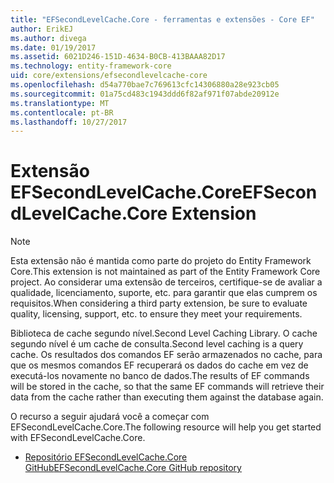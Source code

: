 ```yaml
---
title: "EFSecondLevelCache.Core - ferramentas e extensões - Core EF"
author: ErikEJ
ms.author: divega
ms.date: 01/19/2017
ms.assetid: 6021D246-151D-4634-B0CB-413BAAA82D17
ms.technology: entity-framework-core
uid: core/extensions/efsecondlevelcache-core
ms.openlocfilehash: d54a770bae7c769613cfc14306880a28e923cb05
ms.sourcegitcommit: 01a75cd483c1943ddd6f82af971f07abde20912e
ms.translationtype: MT
ms.contentlocale: pt-BR
ms.lasthandoff: 10/27/2017
---
```

# <a name="efsecondlevelcachecore-extension"></a><span data-ttu-id="9d3fe-102">Extensão EFSecondLevelCache.Core</span><span class="sxs-lookup"><span data-stu-id="9d3fe-102">EFSecondLevelCache.Core Extension</span></span>

> [!NOTE]  
> <span data-ttu-id="9d3fe-103">Esta extensão não é mantida como parte do projeto do Entity Framework Core.</span><span class="sxs-lookup"><span data-stu-id="9d3fe-103">This extension is not maintained as part of the Entity Framework Core project.</span></span> <span data-ttu-id="9d3fe-104">Ao considerar uma extensão de terceiros, certifique-se de avaliar a qualidade, licenciamento, suporte, etc. para garantir que elas cumprem os requisitos.</span><span class="sxs-lookup"><span data-stu-id="9d3fe-104">When considering a third party extension, be sure to evaluate quality, licensing, support, etc. to ensure they meet your requirements.</span></span>

<span data-ttu-id="9d3fe-105">Biblioteca de cache segundo nível.</span><span class="sxs-lookup"><span data-stu-id="9d3fe-105">Second Level Caching Library.</span></span> <span data-ttu-id="9d3fe-106">O cache segundo nível é um cache de consulta.</span><span class="sxs-lookup"><span data-stu-id="9d3fe-106">Second level caching is a query cache.</span></span> <span data-ttu-id="9d3fe-107">Os resultados dos comandos EF serão armazenados no cache, para que os mesmos comandos EF recuperará os dados do cache em vez de executá-los novamente no banco de dados.</span><span class="sxs-lookup"><span data-stu-id="9d3fe-107">The results of EF commands will be stored in the cache, so that the same EF commands will retrieve their data from the cache rather than executing them against the database again.</span></span>

<span data-ttu-id="9d3fe-108">O recurso a seguir ajudará você a começar com EFSecondLevelCache.Core.</span><span class="sxs-lookup"><span data-stu-id="9d3fe-108">The following resource will help you get started with EFSecondLevelCache.Core.</span></span>
* [<span data-ttu-id="9d3fe-109">Repositório EFSecondLevelCache.Core GitHub</span><span class="sxs-lookup"><span data-stu-id="9d3fe-109">EFSecondLevelCache.Core GitHub repository</span></span>](https://github.com/VahidN/EFSecondLevelCache.Core/)
